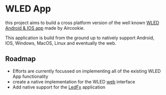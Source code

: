 # WLED App

this project aims to build a cross platform version of the well known  [WLED Android & IOS app](https://github.com/Aircoookie/WLED-App) made by Aircookie.

This application is build from the ground up to natively support Android, IOS, Windows, MacOS, Linux and eventually the web. 

## Roadmap

* Efforts are currently focussed on implementing all of the existing WLED App functionality
* create a native implementation for the WLED [web](https://github.com/Aircoookie/WLED) interface
* Add native support for the [LedFx](https://github.com/LedFx/LedFx0) application

